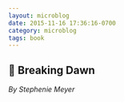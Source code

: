```yaml
---
layout: microblog
date: 2015-11-16 17:36:16-0700
category: microblog
tags: book
---
```

## 📖 Breaking Dawn
*By Stephenie Meyer*
